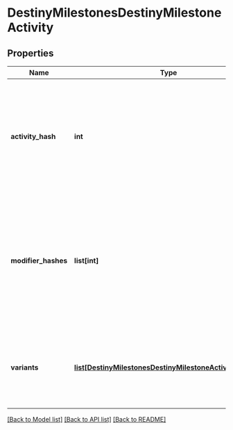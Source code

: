 # DestinyMilestonesDestinyMilestoneActivity

## Properties
Name | Type | Description | Notes
------------ | ------------- | ------------- | -------------
**activity_hash** | **int** | The hash of an arbitrarily chosen variant of this activity.  We&#39;ll go ahead and  call that the \&quot;canonical\&quot; activity, because if you&#39;re using this value you should  only use it for properties that are common across the variants: things like the  name of the activity, it&#39;s location, etc...  Use this hash to look up the DestinyActivityDefinition of this activity for rendering data. | [optional] 
**modifier_hashes** | **list[int]** | If the activity has modifiers, this will be the list of modifiers that all variants  have in common.  Perform lookups against  DestinyActivityModifierDefinition which defines the modifier being applied to get  at the modifier data.  Note that, in the DestiyActivityDefinition, you will see many more modifiers than this  being referred to: those are all *possible* modifiers for the activity, not the active ones.  Use only the active ones to match what&#39;s really live. | [optional] 
**variants** | [**list[DestinyMilestonesDestinyMilestoneActivityVariant]**](DestinyMilestonesDestinyMilestoneActivityVariant.md) | If you want more than just name/location/etc... you&#39;re going to have to dig into  and show the variants of the conceptual activity.  These will differ in seemingly  arbitrary ways, like difficulty level and modifiers applied.  Show it in whatever  way tickles your fancy. | [optional] 

[[Back to Model list]](../README.md#documentation-for-models) [[Back to API list]](../README.md#documentation-for-api-endpoints) [[Back to README]](../README.md)


